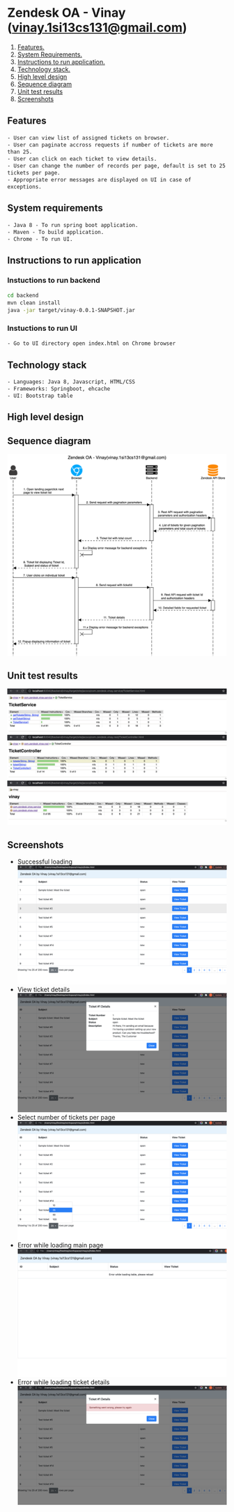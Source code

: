 # Zendesk OA - Vinay (vinay.1si13cs131@gmail.com)

1. [Features. ](#feats)
2. [System Requirements. ](#reqs)
3. [Instructions to run application. ](#runapp)
4. [Technology stack. ](#stack)
5. [High level design](#high_design)
6. [Sequence diagram](#seq_diagram)
7. [Unit test results](#junits)
8. [Screenshots](#screenshots)

<a name="feats"></a>
## Features
    - User can view list of assigned tickets on browser.
    - User can paginate accross requests if number of tickets are more than 25.
    - User can click on each ticket to view details.
    - User can change the number of records per page, default is set to 25 tickets per page.
    - Appropriate error messages are displayed on UI in case of exceptions.

<a name="reqs"></a>
## System requirements
    - Java 8 - To run spring boot application.
    - Maven - To build application.
    - Chrome - To run UI.

<a name="runapp"></a>
## Instructions to run application
### Instuctions to run backend
```sh
cd backend
mvn clean install
java -jar target/vinay-0.0.1-SNAPSHOT.jar
```
### Instuctions to run UI
    - Go to UI directory open index.html on Chrome browser

<a name="stack"></a>
## Technology stack
    - Languages: Java 8, Javascript, HTML/CSS
    - Frameworks: Springboot, ehcache
    - UI: Bootstrap table

<a name="high_design"></a>
## High level design

<a name="seq_diagram"></a>
## Sequence diagram
![Alt text](images/design/sequence.png)

<a name="junits"></a>
## Unit test results
![Alt text](images/junits/junit1.png)
![Alt text](images/junits/junit2.png)
![Alt text](images/junits/junit3.png)

<a name="screenshots"></a>
## Screenshots
- Successful loading
![Alt text](images/gui/sc1.png)
- View ticket details
![Alt text](images/gui/sc2.png)
- Select number of tickets per page
![Alt text](images/gui/sc3.png)
- Error while loading main page
![Alt text](images/gui/error1.png)
- Error while loading ticket details
![Alt text](images/gui/error2.png)